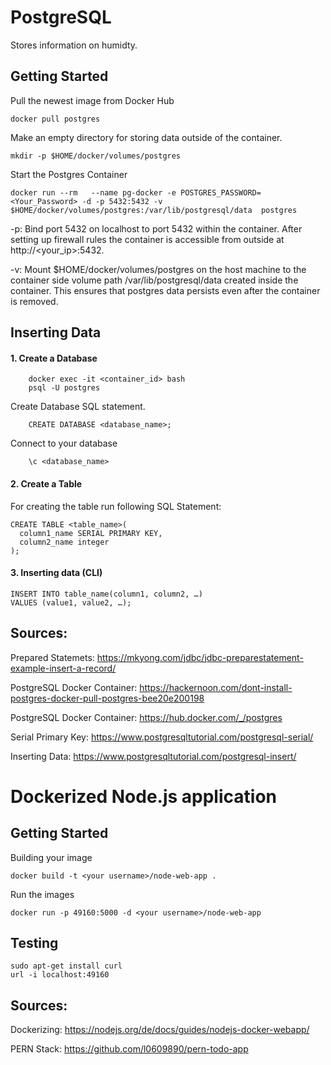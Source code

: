 # PostgreSQL

Stores information on humidty.


## Getting Started

Pull the newest image from Docker Hub

    docker pull postgres 
    
Make an empty directory for storing data outside of the container.
    
    mkdir -p $HOME/docker/volumes/postgres 


Start the Postgres Container

    docker run --rm   --name pg-docker -e POSTGRES_PASSWORD=<Your_Password> -d -p 5432:5432 -v $HOME/docker/volumes/postgres:/var/lib/postgresql/data  postgres 

-p: Bind port 5432 on localhost to port 5432 within the container. After setting up firewall rules the container is accessible from outside at http://<your_ip>:5432.

-v: Mount $HOME/docker/volumes/postgres on the host machine to the container side volume path /var/lib/postgresql/data created inside the container. This ensures that postgres data persists even after the container is removed.

## Inserting Data

#### 1. Create a Database

        docker exec -it <container_id> bash
        psql -U postgres
        
Create Database SQL statement.  

        CREATE DATABASE <database_name>;
        
Connect to your database 

        \c <database_name>
        
#### 2. Create a Table

For creating the table run following SQL Statement:

    CREATE TABLE <table_name>(
      column1_name SERIAL PRIMARY KEY,
      column2_name integer
    );
 
#### 3. Inserting data (CLI)

    INSERT INTO table_name(column1, column2, …)
    VALUES (value1, value2, …);

## Sources:


Prepared Statemets: https://mkyong.com/jdbc/jdbc-preparestatement-example-insert-a-record/ 

PostgreSQL Docker Container: https://hackernoon.com/dont-install-postgres-docker-pull-postgres-bee20e200198

PostgreSQL Docker Container: https://hub.docker.com/_/postgres

Serial Primary Key: https://www.postgresqltutorial.com/postgresql-serial/

Inserting Data: https://www.postgresqltutorial.com/postgresql-insert/


# Dockerized Node.js application

## Getting Started

Building your image

    docker build -t <your username>/node-web-app .
    
Run the images
 
    docker run -p 49160:5000 -d <your username>/node-web-app
    


## Testing

    sudo apt-get install curl
    url -i localhost:49160



## Sources:

Dockerizing: https://nodejs.org/de/docs/guides/nodejs-docker-webapp/

PERN Stack: https://github.com/l0609890/pern-todo-app
